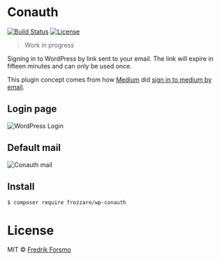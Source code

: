 # Conauth

[![Build Status](https://travis-ci.org/frozzare/wp-conauth.svg?branch=master)](https://travis-ci.org/frozzare/wp-conauth)
[![License](https://img.shields.io/packagist/l/frozzare/wp-conauth.svg)](https://packagist.org/packages/frozzare/wp-conauth)

> Work in progress

Signing in to WordPress by link sent to your email. The link will expire in fifteen minutes and can only be used once.

This plugin concept comes from how [Medium](https://medium.com/the-story/signing-in-to-medium-by-email-aacc21134fcd) did [sign in to medium by email](https://medium.com/the-story/signing-in-to-medium-by-email-aacc21134fcd).

## Login page

![WordPress Login](https://cloud.githubusercontent.com/assets/14610/10332389/2596b6a2-6cdd-11e5-8ab8-5603233f28c9.png)

## Default mail
![Conauth mail](https://cloud.githubusercontent.com/assets/14610/10332348/fb4863a0-6cdc-11e5-983c-85455194886d.png)

## Install

```
$ composer require frozzare/wp-conauth
```

# License

MIT © [Fredrik Forsmo](https://github.com/frozzare)
